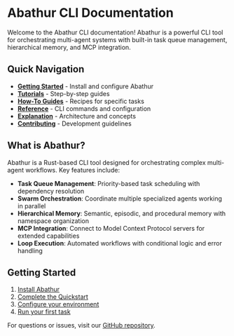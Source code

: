 # Abathur CLI Documentation

Welcome to the Abathur CLI documentation! Abathur is a powerful CLI tool for orchestrating multi-agent systems with built-in task queue management, hierarchical memory, and MCP integration.

## Quick Navigation

- **[Getting Started](getting-started/installation.md)** - Install and configure Abathur
- **[Tutorials](tutorials/)** - Step-by-step guides
- **[How-To Guides](how-to/)** - Recipes for specific tasks
- **[Reference](reference/)** - CLI commands and configuration
- **[Explanation](explanation/)** - Architecture and concepts
- **[Contributing](contributing/)** - Development guidelines

## What is Abathur?

Abathur is a Rust-based CLI tool designed for orchestrating complex multi-agent workflows. Key features include:

- **Task Queue Management**: Priority-based task scheduling with dependency resolution
- **Swarm Orchestration**: Coordinate multiple specialized agents working in parallel
- **Hierarchical Memory**: Semantic, episodic, and procedural memory with namespace organization
- **MCP Integration**: Connect to Model Context Protocol servers for extended capabilities
- **Loop Execution**: Automated workflows with conditional logic and error handling

## Getting Started

1. [Install Abathur](getting-started/installation.md)
2. [Complete the Quickstart](getting-started/quickstart.md)
3. [Configure your environment](getting-started/configuration.md)
4. [Run your first task](tutorials/first-task.md)

For questions or issues, visit our [GitHub repository](https://github.com/your-org/abathur).

